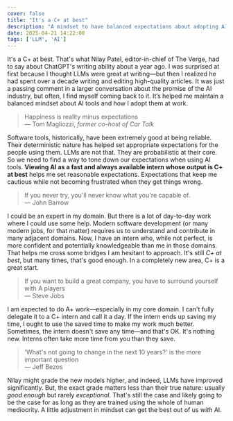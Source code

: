 ```yaml
---
cover: false
title: "It's a C+ at best"
description: "A mindset to have balanced expectations about adopting AI at work"
date: 2025-04-21 14:22:00
tags: ['LLM', 'AI']
---
```


It's a C+ at best. That's what Nilay Patel, editor-in-chief of The Verge, had to say about ChatGPT's writing ability about a year ago. I was surprised at first because I thought LLMs were great at writing—but then I realized he had spent over a decade writing and editing high-quality articles. It was just a passing comment in a larger conversation about the promise of the AI industry, but often, I find myself coming back to it. It’s helped me maintain a balanced mindset about AI tools and how I adopt them at work.

> Happiness is reality minus expectations  
> — Tom Magliozzi, *former co-host of Car Talk*

Software tools, historically, have been extremely good at being reliable. Their deterministic nature has helped set appropriate expectations for the people using them. LLMs are not that. They are probabilistic at their core. So we need to find a way to tone down our expectations when using AI tools. **Viewing AI as a fast and always available intern whose output is C+ at best** helps me set reasonable expectations. Expectations that keep me cautious while not becoming frustrated when they get things wrong.

> If you never try, you'll never know what you're capable of.  
> — John Barrow

I could be an expert in my domain. But there is a lot of day-to-day work where I could use some help. Modern software development (or many modern jobs, for that matter) requires us to understand and contribute in many adjacent domains. Now, I have an intern who, while not perfect, is more confident and potentially knowledgeable than me in those domains. That helps me cross some bridges I am hesitant to approach. It's still *C+ at best*, but many times, that's good enough. In a completely new area, C+ is a great start.

> If you want to build a great company, you have to surround yourself with A players  
> — Steve Jobs

I am expected to do A+ work—especially in my core domain. I can't fully delegate it to a C+ intern and call it a day. If the intern ends up saving my time, I ought to use the saved time to make my work much better. Sometimes, the intern doesn't save any time—and that's OK. It's nothing new. Interns often take more time from you than they save.

> 'What's not going to change in the next 10 years?' is the more important question  
> — Jeff Bezos

Nilay might grade the new models higher, and indeed, LLMs have improved significantly. But, the exact grade matters less than their true nature: usually *good enough* but rarely *exceptional*. That's still the case and likely going to be the case for as long as they are trained using the whole of human mediocrity. A little adjustment in mindset can get the best out of us *with* AI.

